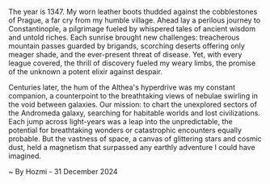 
The year is 1347.  My worn leather boots thudded against the cobblestones of Prague, a far cry from my humble village.  Ahead lay a perilous journey to Constantinople, a pilgrimage fueled by whispered tales of ancient wisdom and untold riches.  Each sunrise brought new challenges: treacherous mountain passes guarded by brigands, scorching deserts offering only meager shade, and the ever-present threat of disease. Yet, with every league covered, the thrill of discovery fueled my weary limbs, the promise of the unknown a potent elixir against despair.

Centuries later, the hum of the Althea's hyperdrive was my constant companion, a counterpoint to the breathtaking views of nebulae swirling in the void between galaxies.  Our mission: to chart the unexplored sectors of the Andromeda galaxy, searching for habitable worlds and lost civilizations.  Each jump across light-years was a leap into the unpredictable, the potential for breathtaking wonders or catastrophic encounters equally probable.  But the vastness of space, a canvas of glittering stars and cosmic dust, held a magnetism that surpassed any earthly adventure I could have imagined.

~ By Hozmi - 31 December 2024
